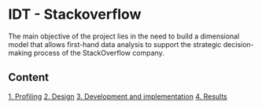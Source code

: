 # IDT - Stackoverflow

The main objective of the project lies in the need to build a dimensional model that allows first-hand data analysis to support the strategic decision-making process of the StackOverflow company.

## Content

[1. Profiling](dataProfiling)
[2. Design](design)
[3. Development and implementation](implementation)
[4. Results](results)
